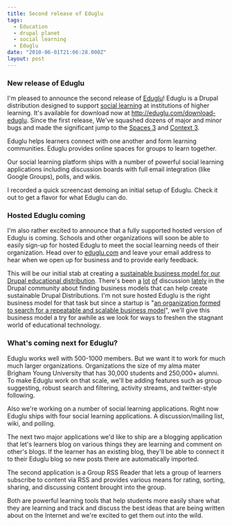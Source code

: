 ```yaml
---
title: Second release of Eduglu
tags:
  - Education
  - drupal planet
  - social learning
  - Eduglu
date: "2010-06-01T21:06:28.000Z"
layout: post
---
```


### New release of Eduglu  

I'm pleased to announce the second release of [Eduglu][0]! Eduglu is a Drupal distribution designed to support [social learning][1] at institutions of higher learning. It's available for download now at http://eduglu.com/download-eduglu. Since the first release, We've squashed dozens of major and minor bugs and made the significant jump to the [Spaces 3][2] and [Context 3][3].  

  

Eduglu helps learners connect with one another and form learning communities. Eduglu provides online spaces for groups to learn together.  

  

Our social learning platform ships with a number of powerful social learning applications including discussion boards with full email integration (like Google Groups), polls, and wikis.  

  

I recorded a quick screencast demoing an initial setup of Eduglu. Check it out to get a flavor for what Eduglu can do.  

  

  


### Hosted Eduglu coming  

I'm also rather excited to announce that a fully supported hosted version of Eduglu is coming. Schools and other organizations will soon be able to easily sign-up for hosted Eduglu to meet the social learning needs of their organization. Head over to [eduglu.com][0] and leave your email address to hear when we open up for business and to provide early feedback.  

  

This will be our initial stab at creating a [sustainable business model for our Drupal educational distribution][4]. There's been [a][5] [lot][4] [of][6] discussion [lately][7] in the Drupal community about finding business models that can help create sustainable Drupal Distributions. I'm not sure hosted Eduglu is the right business model for that task but since a startup is "[an organization formed to search for a repeatable and scalable business model][8]", we'll give this business model a try for awhile as we look for ways to freshen the stagnant world of educational technology.  

  


### What's coming next for Eduglu?  

Eduglu works well with 500-1000 members. But we want it to work for much much larger organizations. Organizations the size of my alma mater Brigham Young University that has 30,000 students and 250,000+ alumni. To make Eduglu work on that scale, we'll be adding features such as group suggesting, robust search and filtering, activity streams, and twitter-style following.  

  

Also we're working on a number of social learning applications. Right now Eduglu ships with four social learning applications. A discussion/mailing list, wiki, and polling.   

  

The next two major applications we'd like to ship are a blogging application that let's learners blog on various things they are learning and comment on other's blogs. If the learner has an existing blog, they'll be able to connect it to their Eduglu blog so new posts there are automatically imported.  

  

The second application is a Group RSS Reader that lets a group of learners subscribe to content via RSS and provides various means for rating, sorting, sharing, and discussing content brought into the group.   

  

Both are powerful learning tools that help students more easily share what they are learning and track and discuss the best ideas that are being written about on the Internet and we're excited to get them out into the wild.

[0]: http://eduglu.com
[1]: http://kyle.mathews2000.com/search/node/social%20learning
[2]: http://drupal.org/project/spaces
[3]: http://drupal.org/project/context
[4]: http://buytaert.net/on-business-models-for-drupal-distributions
[5]: http://acquia.com/blog/drupal-software-publishing
[6]: http://developmentseed.org/blog/2010/mar/13/ideas-open-atrium-partners-program
[7]: http://www.agileapproach.com/blog-entry/openpublish-20-and-beyond-labor-love-1
[8]: http://steveblank.com/2010/04/12/why-startups-are-agile-and-opportunistic-%E2%80%93-pivoting-the-business-model/